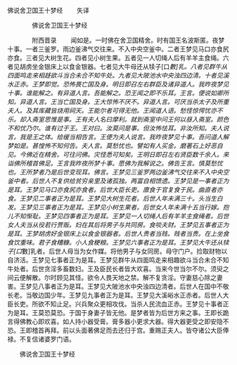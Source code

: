   佛说舍卫国王十梦经
　　失译




　　　　佛说舍卫国王十梦经

　　　　附西晋录
　　闻如是。一时佛在舍卫国精舍。时有国王名波斯匿。夜梦十事。一者三釜罗。雨边釜沸气交往来。不入中央空釜中。二者王梦见马口亦食尻亦食。三者见大树生花。四者见小树生果。五者见一人切绳人后有羊羊主食绳。六者见胡虏坐金银床上以食金银器。七者见大牛母还从犊子[口*數]乳。八者见群牛从四面鸣走来相趍欲斗当合未合不知牛处。九者见大陂池水中央浊四边清。十者见溪水正赤。王梦即觉。恐怖畏亡国及身。明日即召左右群臣及诸异道人。我昨夜梦见十事。谁能解之。有异道人言。吾能解之。恐王闻之即不乐耳。王言。便说如卿所知。异道人言。王当亡国及身。王大惊怖不厌不。异道人言。可厌当杀太子及所重夫人。及其库藏皆烧用祠天。王能尔者可得无他。王闻道人语。愁怪惊愕忧亦不乐。却入斋室思惟是事。王有夫人名曰摩利。就到斋室中问王何以昼入斋室。颜色不和忧乃尔。谁有过于王。王对曰。汝莫问是事。但汝怖怯耳。非汝所知。夫人说言。我是王之体。给缓当相告言。王便为夫人说言。我昨夜梦见十事。吾问道人解梦如是。甚惶怖不知何告。夫人言。莫愁忧也。譬如有人买金。磨著石上好恶自见。今佛近在精舍。可往问佛。灾怪悉可知矣。王明日即召左右贤臣数千余人。来诣佛所稽首佛足。王言我昨夜所梦十事。愿佛为我解说之。佛告王言。慎莫愁忧也。王所梦者乃是后世变现耳。佛言。王梦见三釜罗两边釜沸气交往来不入中央空釜中者。后世人不复供给贫穷亲里及诸孤独。两富自相馈遗。王梦见是一事者正为是耳。王梦见马口亦食尻亦食者。后世大臣长吏。廪食于官复食于民。曲直者亦食。王梦见二事者正为是耳。王梦见大树生花者。后世人年未满三十。头当生白发。王梦见三事者正为是耳。王梦见小树生果者。后世女人年未满十五当行嫁。抱儿不知惭耻。王梦见四事者正为是耳。王梦见一人切绳人后有羊羊主食绳者。后世女人夫当从役若行贾贩。妇在其后将男子与共同房。食啖夫财。王梦见五事者正为是耳。王梦胡虏好金银床上以食金银器者。后世人贵者当贱。贱者当贵。在上坐食食饮重味。君子食糟糠。小人食粳粮。王梦见六事者正为是耳。王梦见大牛还从犊子[口*數]乳者。后世人母当为女作媒。将他男子与女同房。母守门户。捡取财物以自济活。王梦见七事者正为是耳。王梦见群牛从四面鸣走来相趣欲斗当合未合不知牛处者。后世贪淫多畜数妇。王及臣民长者皆大欢喜。当来今世当尔不尔。须臾之间云便解散。尔时顾见其怪。欲令人畏天地之禁。解不复贪淫。守妻慈心除之妻害。王梦见八事者正为是耳。王梦见大陂池水中央浊四边清者。后世人在国中不敬长老。当敬边国少年。王梦见九事者正为是耳。王梦见大溪峪水正赤者。后世人大臣长吏。所欲不知止足。兴兵聚众更相攻伐。当杀人民流血正赤。王梦见十事者正为是耳。王莫恐莫恐。于国于身妻子皆无他。是梦者皆为后世方来之事。王即长跪言得佛教心即欢喜。如人持小器受膏。膏多器小更求大器。得大器更受之即安隐不恐。王即稽首再拜。前以头面著佛足而去还归于宫。重赐正夫人。皆夺诸公大臣俸禄。不复信诸婆罗门语。

　　佛说舍卫国王十梦经


